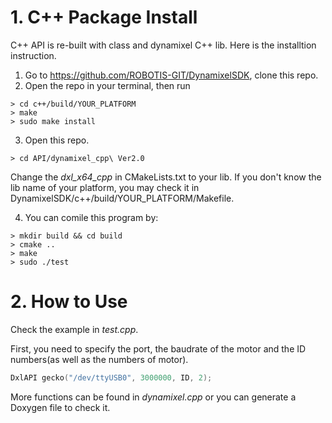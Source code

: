 # 1. C++ Package Install

C++ API is re-built with class and dynamixel C++ lib. Here is the installtion instruction.

1. Go to https://github.com/ROBOTIS-GIT/DynamixelSDK, clone this repo.
2. Open the repo in your terminal, then run 
```shell
> cd c++/build/YOUR_PLATFORM
> make
> sudo make install
```
3. Open this repo.
```shell
> cd API/dynamixel_cpp\ Ver2.0
```
Change the *dxl_x64_cpp* in CMakeLists.txt to your lib. If you don't know the lib name of your platform, you may check it in DynamixelSDK/c++/build/YOUR_PLATFORM/Makefile.

4. You can comile this program by:
```shell
> mkdir build && cd build
> cmake ..
> make
> sudo ./test
```
# 2. How to Use

Check the example in *test.cpp*.

First, you need to specify the port, the baudrate of the motor and the ID numbers(as well as the numbers of motor).


```C++
DxlAPI gecko("/dev/ttyUSB0", 3000000, ID, 2);
```

More functions can be found in *dynamixel.cpp* or you can generate a Doxygen file to check it.
